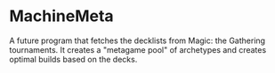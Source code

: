 # MachineMeta
A future program that fetches the decklists from Magic: the Gathering tournaments. It creates a "metagame pool" of archetypes and creates optimal builds based on the decks.
